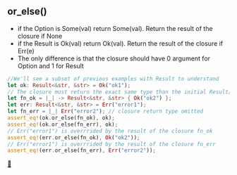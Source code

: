 ## or_else()

* if the Option is Some(val) return Some(val). Return the result of the closure if None
* if the Result is Ok(val) return Ok(val). Return the result of the closure if Err(e)
* The only difference is that the closure should have 0 argument for Option and 1 for Result

```rust
//We'll see a subset of previous examples with Result to understand
let ok: Result<&str, &str> = Ok("ok1");
// The closure must return the exact same type than the initial Result/Option
let fn_ok = |_| -> Result<&str, &str> { Ok("ok2") };
let err: Result<&str, &str> = Err("error1");
let fn_err = |_| Err("error2"); // closure return type omitted
assert_eq!(ok.or_else(fn_ok), ok);
assert_eq!(ok.or_else(fn_err), ok);
// Err("error1") is overrrided by the result of the closure fn_ok
assert_eq!(err.or_else(fn_ok), Ok("ok2"));
// Err("error1") is overrrided by the result of the closure fn_err
assert_eq!(err.or_else(fn_err), Err("error2")); 
```

[📒](https://learning-rust.github.io/docs/e6.combinators.html#or-else)